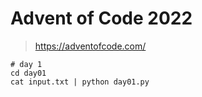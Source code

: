# Advent of Code 2022

> https://adventofcode.com/

```shell
# day 1
cd day01
cat input.txt | python day01.py
```